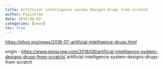 ```yaml
---
title: Artificial intelligence system designs drugs from scratch
author: PipisCrew
date: 2018-08-02
categories: [news]
toc: true
---
```


https://phys.org/news/2018-07-artificial-intelligence-drugs.html

origin - https://www.pipiscrew.com/2018/08/artificial-intelligence-system-designs-drugs-from-scratch/ artificial-intelligence-system-designs-drugs-from-scratch